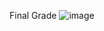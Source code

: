 
Final Grade 
![image](https://github.com/user-attachments/assets/e37d5548-1bb2-4a2d-af7e-a1e5e53730a6)

